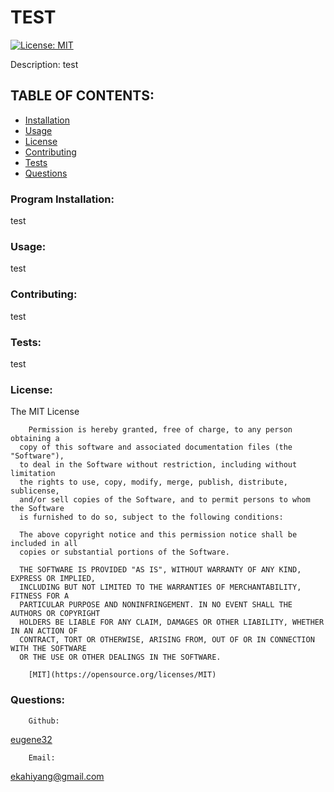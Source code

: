 # TEST

[![License: MIT](https://img.shields.io/badge/License-MIT-yellow.svg)](https://opensource.org/licenses/MIT)

Description:  test



## TABLE OF CONTENTS:

* [Installation](#program-installation)
* [Usage](#usage)
* [License](#license)
* [Contributing](#contributing)
* [Tests](#tests)
* [Questions](#questions)



### Program Installation:    
test

### Usage:  
test

### Contributing:  
test

### Tests:  
test

### License:    
The MIT License

        Permission is hereby granted, free of charge, to any person obtaining a
      copy of this software and associated documentation files (the "Software"),
      to deal in the Software without restriction, including without limitation
      the rights to use, copy, modify, merge, publish, distribute, sublicense,
      and/or sell copies of the Software, and to permit persons to whom the Software
      is furnished to do so, subject to the following conditions:

      The above copyright notice and this permission notice shall be included in all
      copies or substantial portions of the Software.

      THE SOFTWARE IS PROVIDED "AS IS", WITHOUT WARRANTY OF ANY KIND, EXPRESS OR IMPLIED,
      INCLUDING BUT NOT LIMITED TO THE WARRANTIES OF MERCHANTABILITY, FITNESS FOR A
      PARTICULAR PURPOSE AND NONINFRINGEMENT. IN NO EVENT SHALL THE AUTHORS OR COPYRIGHT
      HOLDERS BE LIABLE FOR ANY CLAIM, DAMAGES OR OTHER LIABILITY, WHETHER IN AN ACTION OF
      CONTRACT, TORT OR OTHERWISE, ARISING FROM, OUT OF OR IN CONNECTION WITH THE SOFTWARE
      OR THE USE OR OTHER DEALINGS IN THE SOFTWARE.

        [MIT](https://opensource.org/licenses/MIT)

### Questions:

        Github:
[eugene32](https://github.com/eugene32)

        Email:
[ekahiyang@gmail.com](mailto:ekahiyang@gmail.com)
